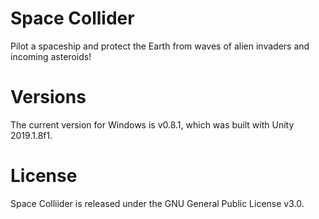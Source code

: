 # Space Collider
Pilot a spaceship and protect the Earth from waves of alien invaders and incoming asteroids!

# Versions
The current version for Windows is v0.8.1, which was built with Unity 2019.1.8f1.

# License
Space Colliider is released under the GNU General Public License v3.0.
